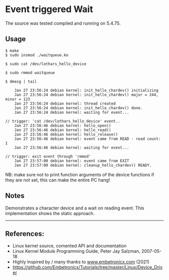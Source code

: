 # Event triggered Wait

The source was tested compiled and running on 5.4.75.  


## Usage

```
$ make
$ sudo insmod ./waitqueue.ko

$ sudo cat /dev/lothars_hello_device

$ sudo rmmod waitqueue

$ dmesg | tail

    Jan 27 23:56:24 debian kernel: init_hello_chardev() initializing
    Jan 27 23:56:24 debian kernel: init_hello_chardev() major = 244, minor = 123
    Jan 27 23:56:24 debian kernel: thread created
    Jan 27 23:56:24 debian kernel: init_hello_chardev() done.
    Jan 27 23:56:24 debian kernel: waiting for event...

// trigger: 'cat /dev/lothars_hello_device' event..
    Jan 27 23:56:46 debian kernel: hello_open()
    Jan 27 23:56:46 debian kernel: hello_read()
    Jan 27 23:56:46 debian kernel: hello_release()
    Jan 27 23:56:46 debian kernel: event came from READ - read count: 1
    Jan 27 23:56:46 debian kernel: waiting for event...

// trigger: exit event through 'rmmod'
    Jan 27 23:57:00 debian kernel: event came from EXIT
    Jan 27 23:57:00 debian kernel: cleanup_hello_chardev() READY.
```

NB: make sure not to print function arguments of the device functions if they are not set, this can make the entire PC hang!  

## Notes

Demonstrates a character device and a wait on reading event. This implementation shows the static approach.  

---

## References:
 * Linux kernel source, comented API and documentation
 * Linux Kernel Module Programming Guide, Peter Jay Salzman, 2007-05-18
 * Highly inspired by / many thanks to www.embetronicx.com (2021)
 * https://github.com/Embetronicx/Tutorials/tree/master/Linux/Device_Driver
